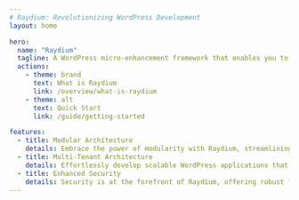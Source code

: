 ```yaml
---
# Raydium: Revolutionizing WordPress Development
layout: home

hero:
  name: "Raydium"
  tagline: A WordPress micro-enhancement framework that enables you to swiftly architect robust and elegant web solutions, redefining simplicity and power.
  actions:
    - theme: brand
      text: What is Raydium
      link: /overview/what-is-raydium
    - theme: alt
      text: Quick Start
      link: /guide/getting-started

features:
  - title: Modular Architecture
    details: Embrace the power of modularity with Raydium, streamlining your development process and ensuring your codebase remains clean and maintainable.
  - title: Multi-Tenant Architecture
    details: Effortlessly develop scalable WordPress applications that support multiple tenants from a single installation, providing customized experiences for each.
  - title: Enhanced Security
    details: Security is at the forefront of Raydium, offering robust features designed to protect your WordPress sites against common vulnerabilities.
---
```

